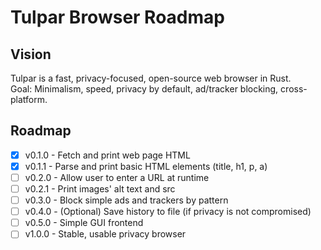 # Tulpar Browser Roadmap

## Vision
Tulpar is a fast, privacy-focused, open-source web browser in Rust.  
Goal: Minimalism, speed, privacy by default, ad/tracker blocking, cross-platform.

## Roadmap

- [x] v0.1.0 - Fetch and print web page HTML
- [x] v0.1.1 - Parse and print basic HTML elements (title, h1, p, a)
- [ ] v0.2.0 - Allow user to enter a URL at runtime
- [ ] v0.2.1 - Print images' alt text and src
- [ ] v0.3.0 - Block simple ads and trackers by pattern
- [ ] v0.4.0 - (Optional) Save history to file (if privacy is not compromised)
- [ ] v0.5.0 - Simple GUI frontend
- [ ] v1.0.0 - Stable, usable privacy browser
